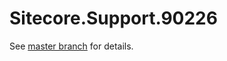 # Sitecore.Support.90226

See [master branch](https://github.com/sitecoresupport/Sitecore.Support.90226) for details.